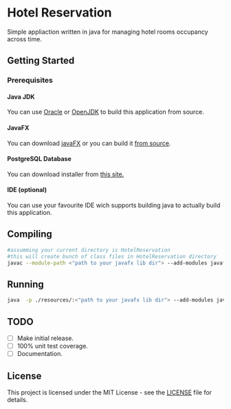 # Hotel Reservation

Simple appliaction written in java for managing hotel rooms occupancy across time.

## Getting Started

### Prerequisites

#### Java JDK

You can use [Oracle](https://www.oracle.com/technetwork/java/javase/downloads/index.html) or [OpenJDK](https://openjdk.java.net/install/index.html) to build this application from source.

#### JavaFX

You can download [javaFX](https://gluonhq.com/products/javafx/) or you can build it [from source](https://github.com/openjdk/jfx).

#### PostgreSQL Database

You can download installer from [this site.](https://www.postgresql.org/download/)

#### IDE (optional)

You can use your favourite IDE wich supports building java to actually build this application.

## Compiling
```sh
#assumming your current directory is HotelReservation 
#this will create bunch of class files in HotelReservation directory
javac --module-path <"path to your javafx lib dir"> --add-modules javafx.controls -d ./ src/*.java

```
## Running
```sh
java  -p ./resources/:<"path to your javafx lib dir"> --add-modules javafx.controls Main
```
## TODO

- [ ] Make initial release.
- [ ] 100% unit test coverage.
- [ ] Documentation.

## License

This project is licensed under the MIT License - see the [LICENSE](LICENSE) file for details.

